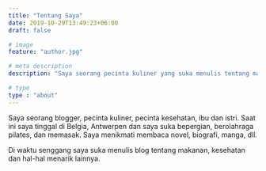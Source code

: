 ```yaml
---
title: "Tentang Saya"
date: 2019-10-29T13:49:23+06:00
draft: false

# image
feature: "author.jpg"

# meta description
description: "Saya seorang pecinta kuliner yang suka menulis tentang makanan, kesehatan, dan hal-hal menarik lainnya."

# type
type : "about"
---
```


Saya seorang blogger, pecinta kuliner, pecinta kesehatan, ibu dan istri. Saat ini saya tinggal di Belgia, Antwerpen dan saya suka bepergian, berolahraga pilates, dan memasak. Saya menikmati membaca novel, biografi, manga, dll.

Di waktu senggang saya suka menulis blog tentang makanan, kesehatan dan hal-hal menarik lainnya.